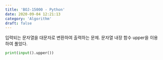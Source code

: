 ```yaml
---
title: 'BOJ-15000 - Python'
date: 2020-09-04 12:21:13
category: 'Algorithm'
draft: false
---
```

입력되는 문자열을 대문자로 변환하여 출력하는 문제. 문자열 내장 함수 upper을 이용하여 풀었다.
```python
print(input().upper())

```